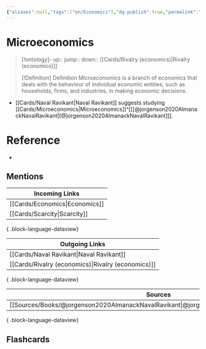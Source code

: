```yaml
---
{"aliases":null,"tags":["on/Economics"],"dg-publish":true,"permalink":"/cards/microeconomics/","dgPassFrontmatter":true}
---
```


# Microeconomics

> [!ontology]-
> up:: 
> jump:: 
> down:: [[Cards/Rivalry (economics)\|Rivalry (economics)]]

> [!Definition] Definition
> Microeconomics is a branch of economics that deals with the behaviour of individual economic entities, such as households, firms, and industries, in making economic decisions.

- [[Cards/Naval Ravikant\|Naval Ravikant]] suggests studying [[Cards/Microeconomics\|Microeconomics]]^[[[@jorgenson2020AlmanackNavalRavikant\|[@jorgenson2020AlmanackNavalRavikant]]].

# Reference
- 

## Mentions

| Incoming Links                    |
| --------------------------------- |
| [[Cards/Economics\|Economics]] |
| [[Cards/Scarcity\|Scarcity]]   |

{ .block-language-dataview}

| Outgoing Links                                        |
| ----------------------------------------------------- |
| [[Cards/Naval Ravikant\|Naval Ravikant]]           |
| [[Cards/Rivalry (economics)\|Rivalry (economics)]] |

{ .block-language-dataview}

| Sources                                                                                       |
| --------------------------------------------------------------------------------------------- |
| [[Sources/Books/@jorgenson2020AlmanackNavalRavikant\|@jorgenson2020AlmanackNavalRavikant]] |

{ .block-language-dataview}

## Flashcards 
